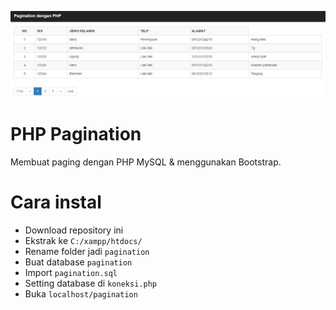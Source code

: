 ![Alt text](screenshot.jpg?raw=true "PHP Pagination")

# PHP Pagination
Membuat paging dengan PHP MySQL & menggunakan Bootstrap.

# Cara instal
- Download repository ini
- Ekstrak ke `C:/xampp/htdocs/`
- Rename folder jadi `pagination`
- Buat database `pagination`
- Import `pagination.sql`
- Setting database di `koneksi.php`
- Buka `localhost/pagination`